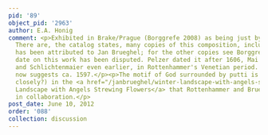 ```yaml
---
pid: '89'
object_pid: '2963'
author: E.A. Honig
comment: <p>Exhibited in Brake/Prague (Borggrefe 2008) as being just by Rottenhammer.
  There are, the catalog states, many copies of this composition, including one that
  has been attributed to Jan Brueghel; for the other copies see Borggrefe p.126. </p><p>The
  date on this work has been disputed. Pelzer dated it after 1606, Mai put it in 1598
  and Schlichtenmaier even earlier, in Rottenhammer's Venetian period. Munich catalogue
  now suggests ca. 1597.</p><p>The motif of God surrounded by putti is repeated (how
  closely?) in the <a href="/janbrueghel/winter-landscape-with-angels-strewing-flowers">Winter
  Landscape with Angels Strewing Flowers</a> that Rottenhammer and Brueghel executed
  in collaboration.</p>
post_date: June 10, 2012
order: '088'
collection: discussion
---
```

